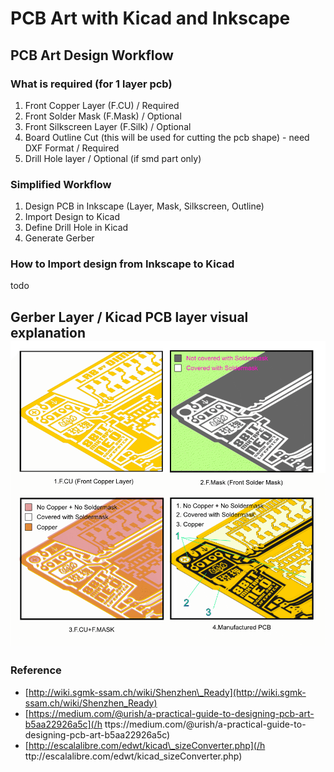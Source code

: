 # PCB Art with Kicad and Inkscape

## PCB Art Design Workflow

### What is required \(for 1 layer pcb\)

1. Front Copper Layer \(F.CU\) / Required
2. Front Solder Mask \(F.Mask\) / Optional
3. Front Silkscreen Layer \(F.Silk\) / Optional
4. Board Outline Cut \(this will be used for cutting the pcb shape\) - need DXF Format / Required
5. Drill Hole layer / Optional \(if smd part only\)

### Simplified Workflow

1. Design PCB in Inkscape \(Layer, Mask, Silkscreen, Outline\)
2. Import Design to Kicad
3. Define Drill Hole in Kicad
4. Generate Gerber

### How to Import design from Inkscape to Kicad

todo

## Gerber Layer / Kicad PCB layer visual explanation![](/assets/Kicad_soldermask_copper.png)

### Reference

* [http://wiki.sgmk-ssam.ch/wiki/Shenzhen\_Ready](http://wiki.sgmk-ssam.ch/wiki/Shenzhen_Ready)
* [https://medium.com/@urish/a-practical-guide-to-designing-pcb-art-b5aa22926a5c](/h ttps://medium.com/@urish/a-practical-guide-to-designing-pcb-art-b5aa22926a5c)
* [http://escalalibre.com/edwt/kicad\_sizeConverter.php](/h ttp://escalalibre.com/edwt/kicad_sizeConverter.php)



